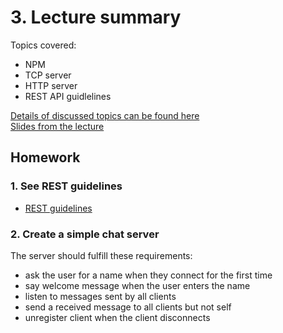 # 3. Lecture summary

Topics covered:
- NPM
- TCP server
- HTTP server
- REST API guidlelines

[Details of discussed topics can be found here](topics.md)  
[Slides from the lecture](https://docs.google.com/a/strv.com/presentation/d/1JlkZUztqhOxXxhyypeoJQ_Ufz6kQ3oY4xy0oTcahczA/edit?usp=sharing)

## Homework

### 1. See REST guidelines

- [REST guidelines](rest-api-guidelines.md)

### 2. Create a simple chat server

The server should fulfill these requirements:
- ask the user for a name when they connect for the first time
- say welcome message when the user enters the name
- listen to messages sent by all clients
- send a received message to all clients but not self
- unregister client when the client disconnects
